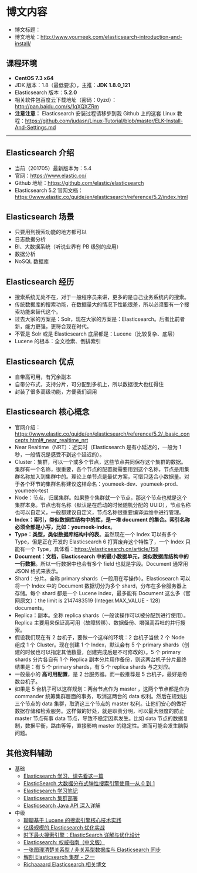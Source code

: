 # 博文内容

- 博文标题：
- 博文地址：<http://www.youmeek.com/elasticsearch-introduction-and-install/>


## 课程环境

- **CentOS 7.3 x64**
- JDK 版本：1.8（最低要求），主推：**JDK 1.8.0_121**
- Elasticsearch 版本：**5.2.0**
- 相关软件包百度云下载地址（密码：0yzd）：<http://pan.baidu.com/s/1qXQXZRm>
- **注意注意：** Elasticsearch 安装过程请移步到我 Github 上的这套 Linux 教程：<https://github.com/judasn/Linux-Tutorial/blob/master/ELK-Install-And-Settings.md>

------------------------

## Elasticsearch 介绍

- 当前（201705）最新版本为：5.4
- 官网：<https://www.elastic.co/>
- Github 地址：<https://github.com/elastic/elasticsearch>
- Elasticsearch 5.2 官网文档：<https://www.elastic.co/guide/en/elasticsearch/reference/5.2/index.html>


## Elasticsearch 场景

- 只要用到搜索功能的地方都可以
- 日志数据分析
- BI、大数据系统（听说业界有 PB 级别的应用）
- 数据分析
- NoSQL 数据库


## Elasticsearch 经历

- 搜索系统无处不在，对于一般程序员来讲，更多的是自己业务系统内的搜索。
- 传统数据库的搜索功能，在数据量大的情况下性能很差，所以必须要有一个搜索功能来替代这个。
- 过去大家的方案是：Solr，现在大家的方案是：Elasticsearch。后者比前者新，能力更强，更符合现在时代。
- 不管是 Solr 或是 Elasticsearch 底层都是：Lucene（比较复杂、底层）
- Lucene 的根本：全文检索、倒排索引


## Elasticsearch 优点

- 自带高可用，有冗余副本
- 自带分布式，支持分片，可分配到多机上，所以数据很大也扛得住
- 封装了很多高级功能，方便我们调用


## Elasticsearch 核心概念

- 官网介绍：<https://www.elastic.co/guide/en/elasticsearch/reference/5.2/_basic_concepts.html#_near_realtime_nrt>
- Near Realtime（NRT）：近实时（Elasticsearch 是有小延迟的，一般为 1 秒，一般情况是感受不到这个延迟的）。
- Cluster：集群，可以一个或多个节点，这些节点共同保存这个集群的数据。集群有一个名称，很重要，各个节点的配置就需要用到这个名称，节点是用集群名称加入到集群中的。理论上单节点是最优方案，可惜只适合小数据量。对于各个环节的集群名称建议这样命名：youmeek-dev、youmeek-prod、youmeek-test
- Node：节点，归属集群。如果整个集群就一个节点，那这个节点也就是这个集群本身。节点也有名称（默认是在启动的时候随机分配的 UUID），节点名称也可以自定义，一般都建议自定义，节点名称很重要编译运维中进行管理。
- **Index：索引，类似数据库结构中的库，是一堆 document 的集合。索引名称必须全部是小写，比如：youmeek-index**。
- **Type：类型，类似数据库结构中的表**。虽然现在一个 Index 可以有多个 Type，但是正在开发的 Elasticsearch 6 打算废弃这个特性了，一个 Index 只能有一个 Type，具体看：<https://elasticsearch.cn/article/158> 
- **Document：文档，Elasticsearch 中的最小数据单元，类似数据库结构中的一行数据**。所以一行数据中也会有多个 field 也就是字段。Document 通常用 JSON 格式来表示。
- Shard：分片。全称 primary shards（一般用在写操作）。Elasticsearch 可以将一个 Index 中的 Document 数据切分为多个 shard，分布在多台服务器上存储。每个 shard 都是一个 Lucene index，最多能有 Document 这么多（官网原文）：the limit is 2147483519 (Integer.MAX_VALUE - 128) documents。
- Replica：副本。全称 replica shards（一般读操作可以被分配到进行使用）。Replica 主要用来保证高可用（故障转移）、数据备份、增强高吞吐的并行搜索。
- 假设我们现在有 2 台机子，要做一个这样的环境：2 台机子当做 2 个 Node 组成 1 个 Cluster。现在创建 1 个 Index，默认会有 5 个 primary shards（创建的时候也可以指定其他数量，创建完成后是不可修改的）。5 个 primary shards 分片各自有 1 个 Replica 副本分片用作备份，则这两台机子分片最终结果是：有 5 个 primary shards，有 5 个 replica shards 与之对应。
- 一般最小的 **高可用配置**，是 2 台服务器。而一般推荐是 5 台机子，最好是奇数台机子。
- 如果是 5 台机子可以这样规划：两台节点作为 master ，这两个节点都是作为 commander 统筹集群层面的事务，取消这两台的 data 权利。然后在规划出三个节点的 data 集群，取消这三个节点的 master 权利。让他们安心的做好数据存储和检索服务。这样做的好处，就是职责分明，可以最大限度的防止 master 节点有事 data 节点，导致不稳定因素发生。比如 data 节点的数据复制，数据平衡，路由等等，直接影响 master 的稳定性。进而可能会发生脑裂问题。


## 其他资料辅助

- 基础
	- [Elasticsearch 学习，请先看这一篇](http://blog.csdn.net/laoyang360/article/details/52244917)
	- [ElasticSearch 大数据分布式弹性搜索引擎使用—从 0 到 1](https://my.oschina.net/learnbo/blog/775458)
	- [Elasticsearch 学习笔记](https://geosmart.github.io/2016/07/22/Elasticsearch%E5%AD%A6%E4%B9%A0%E7%AC%94%E8%AE%B0/)
	- [Elasticsearch 集群部署](https://geosmart.github.io/2016/07/23/Elasticsearch%E9%9B%86%E7%BE%A4%E9%83%A8%E7%BD%B2/)
	- [Elasticsearch Java API 深入详解](http://blog.csdn.net/laoyang360/article/details/72793210)
- 中级
	- [聊聊基于 Lucene 的搜索引擎核心技术实践](http://www.weidu8.net/wx/1019149606257294)
	- [亿级规模的 Elasticsearch 优化实战](http://mp.weixin.qq.com/s?__biz=MzAwMDU1MTE1OQ==&mid=209488723&idx=1&sn=d60c0637d7a9f4a4b981a69f10c6b90a)
	- [时下最火搜索引擎：ElasticSearch 详解与优化设计](http://mp.weixin.qq.com/s?__biz=MzI4NTA1MDEwNg==&mid=401883509&idx=1&sn=a6de3b6307db8ffc8802c4abfdc0313d&scene=2&srcid=0105aJnDy9nu932SxMPsZ9yW&from=timeline&isappinstalled=0#wechat_redirect)
	- [Elasticsearch: 权威指南（中文版）](https://www.elastic.co/guide/cn/elasticsearch/guide/current/index.html)
	- [一张图理清楚关系型 / 非关系型数据库与 Elasticsearch 同步](http://blog.csdn.net/laoyang360/article/details/72792865)
	- [解剖 Elasticsearch 集群 - 之一](http://www.cnblogs.com/richaaaard/p/6273916.html)
	- [Richaaaard Elasticsearch 相关博文](http://www.cnblogs.com/richaaaard/category/783901.html)



